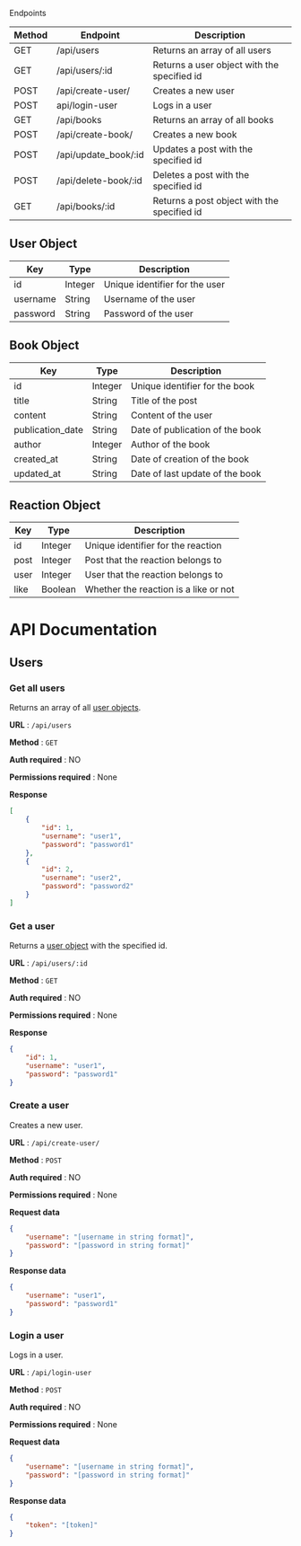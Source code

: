  Endpoints

| Method | Endpoint | Description |
| --- | --- | --- |
| GET | /api/users | Returns an array of all users |
| GET | /api/users/:id | Returns a user object with the specified id |
| POST | /api/create-user/ | Creates a new user |
| POST | api/login-user | Logs in a user |
| GET | /api/books | Returns an array of all books |
| POST | /api/create-book/ | Creates a new book |
| POST | /api/update_book/:id | Updates a post with the specified id |
| POST | /api/delete-book/:id | Deletes a post with the specified id |
| GET | /api/books/:id | Returns a post object with the specified id |

## User Object

| Key | Type | Description |
| --- | --- | --- |
| id | Integer | Unique identifier for the user |
| username | String | Username of the user |
| password | String | Password of the user |

## Book Object

| Key | Type | Description |
| --- | --- | --- |
| id | Integer | Unique identifier for the book |
| title | String | Title of the post |
| content | String | Content of the user|
| publication_date | String | Date of publication of the book|
| author | Integer | Author of the book |
| created_at | String | Date of creation of the book |
| updated_at | String | Date of last update of the book |

## Reaction Object

| Key | Type | Description |
| --- | --- | --- |
| id | Integer | Unique identifier for the reaction |
| post | Integer | Post that the reaction belongs to |
| user | Integer | User that the reaction belongs to |
| like | Boolean | Whether the reaction is a like or not |

# API Documentation

## Users

### Get all users

Returns an array of all [user objects](#user-object).

**URL** : `/api/users`

**Method** : `GET`

**Auth required** : NO

**Permissions required** : None

**Response**

```json
[
    {
        "id": 1,
        "username": "user1",
        "password": "password1"
    },
    {
        "id": 2,
        "username": "user2",
        "password": "password2"
    }
]
```

### Get a user

Returns a [user object](#user-object) with the specified id.

**URL** : `/api/users/:id`

**Method** : `GET`

**Auth required** : NO

**Permissions required** : None

**Response**

```json
{
    "id": 1,
    "username": "user1",
    "password": "password1"
}
```

### Create a user

Creates a new user.

**URL** : `/api/create-user/`

**Method** : `POST`

**Auth required** : NO

**Permissions required** : None

**Request data**

```json
{
    "username": "[username in string format]",
    "password": "[password in string format]"
}
```

**Response data**

```json
{
    "username": "user1",
    "password": "password1"
}
```

### Login a user

Logs in a user.

**URL** : `/api/login-user`

**Method** : `POST`

**Auth required** : NO

**Permissions required** : None

**Request data**

```json
{
    "username": "[username in string format]",
    "password": "[password in string format]"
}
```

**Response data**

```json
{
    "token": "[token]"
}
```
